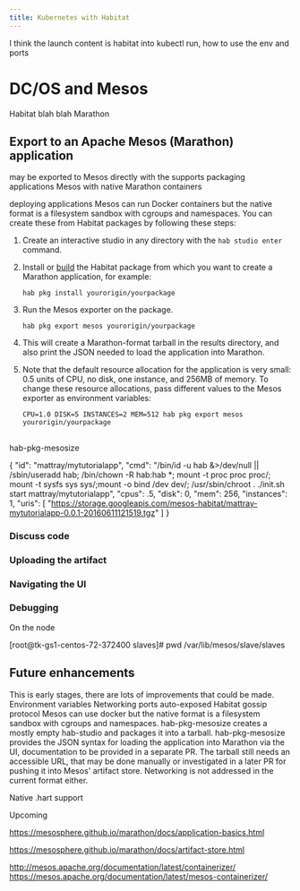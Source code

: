 ```yaml
---
title: Kubernetes with Habitat
---
```


I think the launch content is habitat into kubectl run, how to use the env and ports
# DC/OS and Mesos

Habitat blah blah
Marathon

## Export to an Apache Mesos (Marathon) application

may be exported to Mesos directly with the    supports packaging applications  Mesos with native Marathon containers

 deploying applications
Mesos can run Docker containers but the native format is a filesystem sandbox with cgroups and
namespaces. You can create these from Habitat packages by following these steps:

1. Create an interactive studio in any directory with the `hab studio enter` command.
2. Install or [build](/docs/create-packages-build) the Habitat package from which you want to create a Marathon application, for example:

       hab pkg install yourorigin/yourpackage

3. Run the Mesos exporter on the package.

       hab pkg export mesos yourorigin/yourpackage

4. This will create a Marathon-format tarball in the results directory, and also print the JSON needed to load the application into Marathon.

5. Note that the default resource allocation for the application is very small: 0.5 units of CPU, no disk, one instance, and 256MB of memory. To change these resource allocations, pass different values to the Mesos exporter as environment variables:

       CPU=1.0 DISK=5 INSTANCES=2 MEM=512 hab pkg export mesos yourorigin/yourpackage


##

hab-pkg-mesosize

  {
   "id": "mattray/mytutorialapp",
   "cmd": "/bin/id -u hab &>/dev/null || /sbin/useradd hab; /bin/chown -R hab:hab *; mount -t proc proc proc/; mount -t sysfs sys sys/;mount -o bind /dev dev/; /usr/sbin/chroot . ./init.sh start mattray/mytutorialapp",
   "cpus": .5,
   "disk": 0,
   "mem": 256,
   "instances": 1,
   "uris": [ "https://storage.googleapis.com/mesos-habitat/mattray-mytutorialapp-0.0.1-20160611121519.tgz" ]
  }

### Discuss code

### Uploading the artifact


### Navigating the UI

### Debugging

On the node


[root@tk-gs1-centos-72-372400 slaves]# pwd
/var/lib/mesos/slave/slaves


## Future enhancements

This is early stages, there are lots of improvements that could be made.
Environment variables
Networking ports auto-exposed
Habitat gossip protocol
Mesos can use docker but the native format is a filesystem sandbox with cgroups and namespaces. hab-pkg-mesosize creates a mostly empty hab-studio and packages it into a tarball. hab-pkg-mesosize provides the JSON syntax for loading the application into Marathon via the UI, documentation to be provided in a separate PR. The tarball still needs an accessible URL, that may be done manually or investigated in a later PR for pushing it into Mesos' artifact store. Networking is not addressed in the current format either.

Native .hart support

Upcoming

https://mesosphere.github.io/marathon/docs/application-basics.html

https://mesosphere.github.io/marathon/docs/artifact-store.html

http://mesos.apache.org/documentation/latest/containerizer/
https://mesos.apache.org/documentation/latest/mesos-containerizer/
